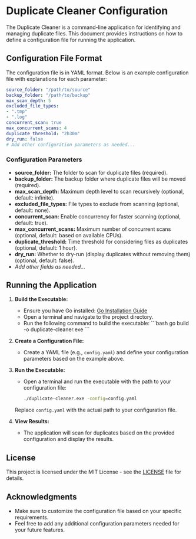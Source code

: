 # Duplicate Cleaner Configuration

The Duplicate Cleaner is a command-line application for identifying and managing duplicate files. This document provides instructions on how to define a configuration file for running the application.

## Configuration File Format

The configuration file is in YAML format. Below is an example configuration file with explanations for each parameter:

```yaml
source_folder: "/path/to/source"
backup_folder: "/path/to/backup"
max_scan_depth: 5
excluded_file_types:
- ".tmp"
- ".log"
concurrent_scan: true
max_concurrent_scans: 4
duplicate_threshold: "2h30m"
dry_run: false
# Add other configuration parameters as needed...
```

### Configuration Parameters

- **source_folder:** The folder to scan for duplicate files (required).
- **backup_folder:** The backup folder where duplicate files will be moved (required).
- **max_scan_depth:** Maximum depth level to scan recursively (optional, default: infinite).
- **excluded_file_types:** File types to exclude from scanning (optional, default: none).
- **concurrent_scan:** Enable concurrency for faster scanning (optional, default: true).
- **max_concurrent_scans:** Maximum number of concurrent scans (optional, default: based on available CPUs).
- **duplicate_threshold:** Time threshold for considering files as duplicates (optional, default: 1 hour).
- **dry_run:** Whether to dry-run (display duplicates without removing them) (optional, default: false).
- *Add other fields as needed...*

## Running the Application

1. **Build the Executable:**
    - Ensure you have Go installed: [Go Installation Guide](https://golang.org/doc/install)
    - Open a terminal and navigate to the project directory.
    - Run the following command to build the executable:
      \```bash
      go build -o duplicate-cleaner.exe
      \```

2. **Create a Configuration File:**
    - Create a YAML file (e.g., `config.yaml`) and define your configuration parameters based on the example above.

3. **Run the Executable:**
    - Open a terminal and run the executable with the path to your configuration file:
      ```bash
      ./duplicate-cleaner.exe -config=config.yaml
      ```

   Replace `config.yaml` with the actual path to your configuration file.

4. **View Results:**
    - The application will scan for duplicates based on the provided configuration and display the results.

## License

This project is licensed under the MIT License - see the [LICENSE](LICENSE) file for details.

## Acknowledgments

- Make sure to customize the configuration file based on your specific requirements.
- Feel free to add any additional configuration parameters needed for your future features.
